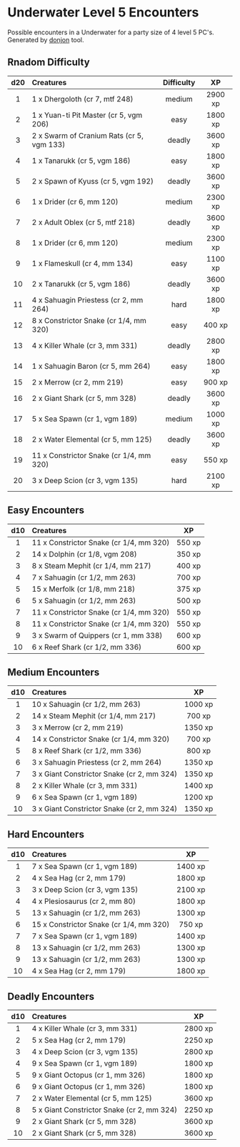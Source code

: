 # Underwater Level 5 Encounters

Possible encounters in a Underwater for a party size of 4 level 5 PC's. Generated by [donjon](https://donjon.bin.sh/5e/random/#type=encounter) tool.


## Rnadom Difficulty

| d20 | Creatures | Difficulty | XP |
|:---:|:--------- |:----------:|:--:|
| 1 | 1 x Dhergoloth (cr 7, mtf 248) | medium | 2900 xp |
| 2 | 1 x Yuan-ti Pit Master (cr 5, vgm 206) | easy | 1800 xp |
| 3 | 2 x Swarm of Cranium Rats (cr 5, vgm 133) | deadly | 3600 xp |
| 4 | 1 x Tanarukk (cr 5, vgm 186) | easy | 1800 xp |
| 5 | 2 x Spawn of Kyuss (cr 5, vgm 192) | deadly | 3600 xp |
| 6 | 1 x Drider (cr 6, mm 120) | medium | 2300 xp |
| 7 | 2 x Adult Oblex (cr 5, mtf 218) | deadly | 3600 xp |
| 8 | 1 x Drider (cr 6, mm 120) | medium | 2300 xp |
| 9 | 1 x Flameskull (cr 4, mm 134) | easy | 1100 xp |
| 10 | 2 x Tanarukk (cr 5, vgm 186) | deadly | 3600 xp |
| 11 | 4 x Sahuagin Priestess (cr 2, mm 264) | hard | 1800 xp |
| 12 | 8 x Constrictor Snake (cr 1/4, mm 320) | easy | 400 xp |
| 13 | 4 x Killer Whale (cr 3, mm 331) | deadly | 2800 xp |
| 14 | 1 x Sahuagin Baron (cr 5, mm 264) | easy | 1800 xp |
| 15 | 2 x Merrow (cr 2, mm 219) | easy | 900 xp |
| 16 | 2 x Giant Shark (cr 5, mm 328) | deadly | 3600 xp |
| 17 | 5 x Sea Spawn (cr 1, vgm 189) | medium | 1000 xp |
| 18 | 2 x Water Elemental (cr 5, mm 125) | deadly | 3600 xp |
| 19 | 11 x Constrictor Snake (cr 1/4, mm 320) | easy | 550 xp |
| 20 | 3 x Deep Scion (cr 3, vgm 135) | hard | 2100 xp |


## Easy Encounters

| d10 | Creatures | XP |
|:---:|:--------- |:--:|
| 1 | 11 x Constrictor Snake (cr 1/4, mm 320)| 550 xp |
| 2 | 14 x Dolphin (cr 1/8, vgm 208)| 350 xp |
| 3 | 8 x Steam Mephit (cr 1/4, mm 217)| 400 xp |
| 4 | 7 x Sahuagin (cr 1/2, mm 263)| 700 xp |
| 5 | 15 x Merfolk (cr 1/8, mm 218)| 375 xp |
| 6 | 5 x Sahuagin (cr 1/2, mm 263)| 500 xp |
| 7 | 11 x Constrictor Snake (cr 1/4, mm 320)| 550 xp |
| 8 | 11 x Constrictor Snake (cr 1/4, mm 320)| 550 xp |
| 9 | 3 x Swarm of Quippers (cr 1, mm 338)| 600 xp |
| 10 | 6 x Reef Shark (cr 1/2, mm 336)| 600 xp |


## Medium Encounters

| d10 | Creatures | XP |
|:---:|:--------- |:--:|
| 1 | 10 x Sahuagin (cr 1/2, mm 263)| 1000 xp |
| 2 | 14 x Steam Mephit (cr 1/4, mm 217)| 700 xp |
| 3 | 3 x Merrow (cr 2, mm 219)| 1350 xp |
| 4 | 14 x Constrictor Snake (cr 1/4, mm 320)| 700 xp |
| 5 | 8 x Reef Shark (cr 1/2, mm 336)| 800 xp |
| 6 | 3 x Sahuagin Priestess (cr 2, mm 264)| 1350 xp |
| 7 | 3 x Giant Constrictor Snake (cr 2, mm 324)| 1350 xp |
| 8 | 2 x Killer Whale (cr 3, mm 331)| 1400 xp |
| 9 | 6 x Sea Spawn (cr 1, vgm 189)| 1200 xp |
| 10 | 3 x Giant Constrictor Snake (cr 2, mm 324)| 1350 xp |


## Hard Encounters

| d10 | Creatures | XP |
|:---:|:--------- |:--:|
| 1 | 7 x Sea Spawn (cr 1, vgm 189)| 1400 xp |
| 2 | 4 x Sea Hag (cr 2, mm 179)| 1800 xp |
| 3 | 3 x Deep Scion (cr 3, vgm 135)| 2100 xp |
| 4 | 4 x Plesiosaurus (cr 2, mm 80)| 1800 xp |
| 5 | 13 x Sahuagin (cr 1/2, mm 263)| 1300 xp |
| 6 | 15 x Constrictor Snake (cr 1/4, mm 320)| 750 xp |
| 7 | 7 x Sea Spawn (cr 1, vgm 189)| 1400 xp |
| 8 | 13 x Sahuagin (cr 1/2, mm 263)| 1300 xp |
| 9 | 13 x Sahuagin (cr 1/2, mm 263)| 1300 xp |
| 10 | 4 x Sea Hag (cr 2, mm 179)| 1800 xp |


## Deadly Encounters

| d10 | Creatures | XP |
|:---:|:--------- |:--:|
| 1 | 4 x Killer Whale (cr 3, mm 331)| 2800 xp |
| 2 | 5 x Sea Hag (cr 2, mm 179)| 2250 xp |
| 3 | 4 x Deep Scion (cr 3, vgm 135)| 2800 xp |
| 4 | 9 x Sea Spawn (cr 1, vgm 189)| 1800 xp |
| 5 | 9 x Giant Octopus (cr 1, mm 326)| 1800 xp |
| 6 | 9 x Giant Octopus (cr 1, mm 326)| 1800 xp |
| 7 | 2 x Water Elemental (cr 5, mm 125)| 3600 xp |
| 8 | 5 x Giant Constrictor Snake (cr 2, mm 324)| 2250 xp |
| 9 | 2 x Giant Shark (cr 5, mm 328)| 3600 xp |
| 10 | 2 x Giant Shark (cr 5, mm 328)| 3600 xp |
